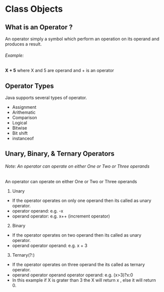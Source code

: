 # Class  Objects
## What is an Operator ?
An operator simply a symbol which perform an operation on its operand and produces a result. 
###### Example:
  **X + 5** where X and 5 are operand and + is an operator
## Operator Types
Java supports several types of operator.
- Assignment
- Arithematic
- Comparison
- Logical
- Bitwise
- Bit shift
- instanceof

## Unary, Binary, & Ternary Operators
###### Note: An operator can operate on either One or Two or Three operands

An operator can operate on either One or Two or Three operands

1.	Unary
  - If the operator operates on only one operand then its called as unary operator.
  - operator operand: e.g. -x
  - operand operator: e.g. x++ (increment operator)

2.	Binary
  - If the operator operates on two operand then its called as unary operator.
  - operand operator operand: e.g. x + 3
 
3.	Ternary(?:)
  - If the  operator operates on three operand the its called as ternary operator.
  - operand operator operand operator operand: e.g. (x>3)?x:0
  - In this example if X is grater than 3 the X will return x , else it will return 0.
